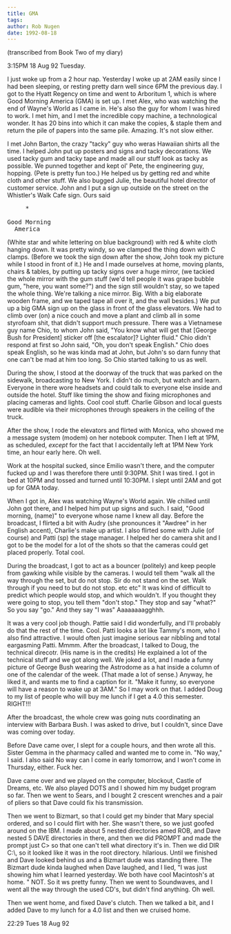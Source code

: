 ```yaml
---
title: GMA
tags: 
author: Rob Nugen
date: 1992-08-18
---
```


<p class=note>(transcribed from Book Two of my diary)

<p class=date>3:15PM 18 Aug 92 Tuesday.

<p>I just woke up from a 2 hour nap.  Yesterday I woke up at 2AM
easily since I had been sleeping, or resting pretty darn well since
6PM the previous day.  I got to the Hyatt Regency on time and went to
Arboritum 1, which is where Good Morning America (GMA) is set up.  I
met Alex, who was watching the end of Wayne's World as I came in.
He's also the guy for whom I was hired to work.  I met him, and I met
the incredible copy machine, a technological wonder.  It has 20 bins
into which it can make the copies, & staple them and return the pile
of papers into the same pile.  Amazing.  It's not slow either.

<p>I met John Barton, the crazy "tacky" guy who weras Hawaiian shirts
all the time.  I helped John put up posters and signs and tacky
decorations.  We used tacky gum and tacky tape and made all our stuff
look as tacky as possible.  We punned together and kept ol' Pete, the
engineering guy, hopping.  (Pete is pretty fun too.)  He helped us by
getting red and white cloth and other stuff.  We also bugged Julie,
the beautiful hotel director of customer service.  John and I put a
sign up outside on the street on the Whistler's Walk Cafe sign.  Ours
said

<pre>
     *

Good Morning
  America
</pre>

<p>(White star and white lettering on blue background) with red &
white cloth hanging down.  It was pretty windy, so we clamped the
thing down with C clamps.  (Before we took the sign down after the
show, John took my picture while I stood in front of it.)  He and I
made ourselves at home, moving plants, chairs & tables, by putting up
tacky signs over a huge mirror, (we tackied the whole mirror with the
gum stuff (we'd tell people it was grape bubble gum, "here, you want
some?") and the sign still wouldn't stay, so we taped the whole
thing.  We're talking a nice mirror.  Big.  With a big elaborate
wooden frame, and we taped tape all over it, and the wall besides.)
We put up a big GMA sign up on the glass in front of the glass
elevators.  We had to climb over (on) a nice couch and move a plant
and climb all in some styrofoam shit, that didn't support much
pressure.  There was a Vietnamese guy name Chio, to whom John said,
"You know what will get that [George Bush for President] sticker off
[the escalator]?  Lighter fluid."  Chio didn't respond at first so
John said, "Oh, you don't speak English."  Chio does speak English, so
he was kinda mad at John, but John's so darn funny that one can't be
mad at him too long.  So Chio started talking to us as well.

<p>During the show, I stood at the doorway of the truck that was
parked on the sidewalk, broadcasting to New York.  I didn't do much,
but watch and learn.  Everyone in there wore headsets and could talk
to everyone else inside and outside the hotel.  Stuff like timing the
show and fixing microphones and placing cameras and lights.  Cool cool
stuff.  Charlie Gibson and local guests were audible via their
microphones through speakers in the ceiling of the truck.

<p>After the show, I rode the elevators and flirted with Monica, who
showed me a message system (modem) on her notebook computer.  Then I
left at 1PM, as scheduled, <em>except</em> for the fact that I
accidentally left at 1PM New York time, an hour early here.  Oh well.

<p>Work at the hospital sucked, since Emilio wasn't there, and the
computer fucked up and I was therefore there until 9:30PM.  Shit I was
tired.  I got in bed at 10PM and tossed and turned until 10:30PM.  I
slept until 2AM and got up for GMA today.

<p>When I got in, Alex was watching Wayne's World again.  We chilled
until John got there, and I helped him put up signs and such.  I said,
"Good morning, (name)" to everyone whose name I knew all day.  Before
the broadcast, I flirted a bit with Audry (she pronounces it "Awdree"
in her English accent), Charlie's make up artist.  I also flirted some
with Julie (of course) and Patti (sp) the stage manager.  I helped her
do camera shit and I got to be the model for a lot of the shots so
that the cameras could get placed properly.  Total cool.

<p>During the broadcast, I got to act as a bouncer (politely) and keep
people from gawking while visible by the cameras.  I would tell them
"walk all the way through the set, but do not stop.  Sir do not stand
on the set.  Walk through if you need to but do not stop.  etc etc"
It was kind of difficult to predict which people would stop, and which
wouldn't.  If you thought they were going to stop, you tell them
"don't stop." They stop and say "what?"  So you say "go." And they say
"I was"  Aaaaaaaagghhh.

<p>It was a very cool job though.  Pattie said I did wonderfully, and
I'll probably do that the rest of the time.  Cool.  Patti looks a lot
like Tammy's mom, who I also find attractive.  I would often just
imagine serious ear nibbling and total eargasming Patti.  Mmmm.  After
the broadcast, I talked to Doug, the technical direcotr.  (His name is
in the credits)  He explained a lot of the technical stuff and we got
along well.  We joked a lot, and I made a funny picture of George
Bush wearing the Astrodome as a hat inside a column of one of the
calendar of the week.  (That made a lot of sense.)  Anyway, he liked
it, and wants me to find a caption for it.  "Make it funny, so
everyone will have a reason to wake up at 3AM."  So I may work on
that.  I added Doug to my list of people who will buy me lunch if I
get a 4.0 this semester.  RIGHT!!!

<p>After the broadcast, the whole crew was going nuts coordinating an
interview with Barbara Bush.  I was asked to drive, but I couldn't,
since Dave was coming over today.

<p>Before Dave came over, I slept for a couple hours, and then wrote
all this.  Sister Gemma in the pharmacy called and wanted me to come
in. "No way," I said.  I also said No way can I come in early
tomorrow, and I won't come in Thursday, either.  Fuck her.

<p>Dave came over and we played on the computer, blockout, Castle of
Dreams, etc.  We also played DOTS and I showed him my budget program
so far.  Then we went to Sears, and I bought 2 crescent wrenches and a
pair of pliers so that Dave could fix his transmission.

<p>Then we went to Bizmart, so that I could get my binder that Mary
special ordered, and so I could flirt with her.  She wasn't there, so
we just goofed around on the IBM. I made about 5 nested directories
amed ROB, and Dave nested 5 DAVE directories in there, and then we did
PROMPT and made the prompt just C> so that one can't tell what
directory it's in.  Then we did DIR C:\, so it looked like it was in
the root directory.  hilarious.  Until we finished and Dave looked
behind us and a Bizmart dude was standing there.  The Bizmart dude
kinda laughed when Dave laughed, and I lied, "I was just showing him
what I learned yesterday.  We both have cool Macintosh's at home. "
NOT.  So it ws pretty funny.  Then we went to Soundwaves, and I went
all the way through the used CD's, but didn't find anything.  Oh well.

<p>Then we went home, and fixed Dave's clutch.  Then we talked a bit,
and I added Dave to my lunch for a 4.0 list and then we cruised home.

<p class=date>22:29 Tues 18 Aug 92

